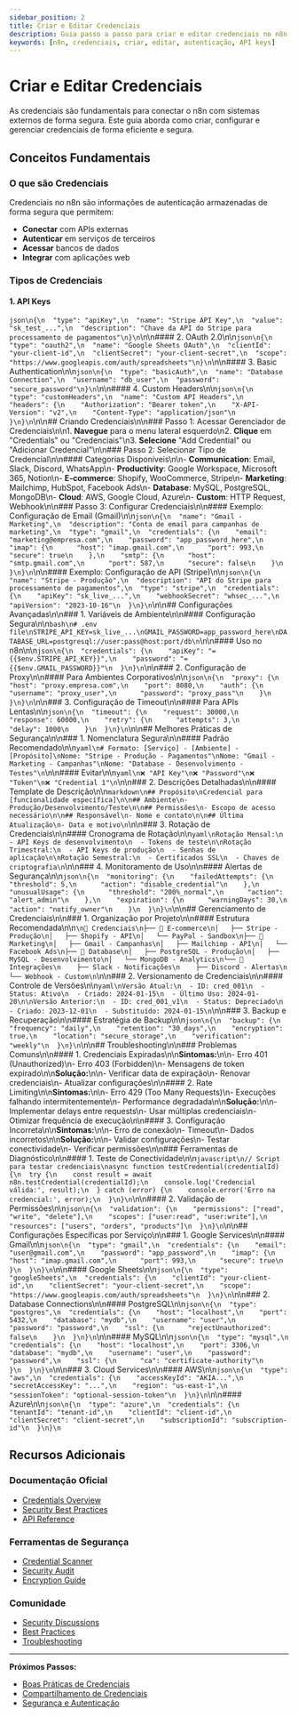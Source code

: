 ```yaml
---
sidebar_position: 2
title: Criar e Editar Credenciais
description: Guia passo a passo para criar e editar credenciais no n8n
keywords: [n8n, credenciais, criar, editar, autenticação, API keys]
---
```



# Criar e Editar Credenciais

As credenciais são fundamentais para conectar o n8n com sistemas externos de forma segura. Este guia aborda como criar, configurar e gerenciar credenciais de forma eficiente e segura.

## Conceitos Fundamentais

### O que são Credenciais

Credenciais no n8n são informações de autenticação armazenadas de forma segura que permitem:

- **Conectar** com APIs externas
- **Autenticar** em serviços de terceiros
- **Acessar** bancos de dados
- **Integrar** com aplicações web

### Tipos de Credenciais

#### 1. API Keys

```json\n{\n  "type": "apiKey",\n  "name": "Stripe API Key",\n  "value": "sk_test_...",\n  "description": "Chave da API do Stripe para processamento de pagamentos"\n}\n```\n\n#### 2. OAuth 2.0\n\n```json\n{\n  "type": "oauth2",\n  "name": "Google Sheets OAuth",\n  "clientId": "your-client-id",\n  "clientSecret": "your-client-secret",\n  "scope": "https://www.googleapis.com/auth/spreadsheets"\n}\n```\n\n#### 3. Basic Authentication\n\n```json\n{\n  "type": "basicAuth",\n  "name": "Database Connection",\n  "username": "db_user",\n  "password": "secure_password"\n}\n```\n\n#### 4. Custom Headers\n\n```json\n{\n  "type": "customHeaders",\n  "name": "Custom API Headers",\n  "headers": {\n    "Authorization": "Bearer token",\n    "X-API-Version": "v2",\n    "Content-Type": "application/json"\n  }\n}\n```\n\n## Criando Credenciais\n\n### Passo 1: Acessar Gerenciador de Credenciais\n\n1. **Navegue** para o menu lateral esquerdo\n2. **Clique** em "Credentials" ou "Credenciais"\n3. **Selecione** "Add Credential" ou "Adicionar Credencial"\n\n### Passo 2: Selecionar Tipo de Credencial\n\n#### Categorias Disponíveis\n\n- **Communication**: Email, Slack, Discord, WhatsApp\n- **Productivity**: Google Workspace, Microsoft 365, Notion\n- **E-commerce**: Shopify, WooCommerce, Stripe\n- **Marketing**: Mailchimp, HubSpot, Facebook Ads\n- **Database**: MySQL, PostgreSQL, MongoDB\n- **Cloud**: AWS, Google Cloud, Azure\n- **Custom**: HTTP Request, Webhook\n\n### Passo 3: Configurar Credenciais\n\n#### Exemplo: Configuração de Email (Gmail)\n\n```json\n{\n  "name": "Gmail - Marketing",\n  "description": "Conta de email para campanhas de marketing",\n  "type": "gmail",\n  "credentials": {\n    "email": "marketing@empresa.com",\n    "password": "app_password_here",\n    "imap": {\n      "host": "imap.gmail.com",\n      "port": 993,\n      "secure": true\n    },\n    "smtp": {\n      "host": "smtp.gmail.com",\n      "port": 587,\n      "secure": false\n    }\n  }\n}\n```\n\n#### Exemplo: Configuração de API (Stripe)\n\n```json\n{\n  "name": "Stripe - Produção",\n  "description": "API do Stripe para processamento de pagamentos",\n  "type": "stripe",\n  "credentials": {\n    "apiKey": "sk_live_...",\n    "webhookSecret": "whsec_...",\n    "apiVersion": "2023-10-16"\n  }\n}\n```\n\n## Configurações Avançadas\n\n### 1. Variáveis de Ambiente\n\n#### Configuração Segura\n\n```bash\n# .env file\nSTRIPE_API_KEY=sk_live_...\nGMAIL_PASSWORD=app_password_here\nDATABASE_URL=postgresql://user:pass@host:port/db\n```\n\n#### Uso no n8n\n\n```json\n{\n  "credentials": {\n    "apiKey": "={{$env.STRIPE_API_KEY}}",\n    "password": "={{$env.GMAIL_PASSWORD}}"\n  }\n}\n```\n\n### 2. Configuração de Proxy\n\n#### Para Ambientes Corporativos\n\n```json\n{\n  "proxy": {\n    "host": "proxy.empresa.com",\n    "port": 8080,\n    "auth": {\n      "username": "proxy_user",\n      "password": "proxy_pass"\n    }\n  }\n}\n```\n\n### 3. Configuração de Timeout\n\n#### Para APIs Lentas\n\n```json\n{\n  "timeout": {\n    "request": 30000,\n    "response": 60000,\n    "retry": {\n      "attempts": 3,\n      "delay": 1000\n    }\n  }\n}\n```\n\n## Melhores Práticas de Segurança\n\n### 1. Nomenclatura Segura\n\n#### Padrão Recomendado\n\n```yaml\n# Formato: [Serviço] - [Ambiente] - [Propósito]\nNome: "Stripe - Produção - Pagamentos"\nNome: "Gmail - Marketing - Campanhas"\nNome: "Database - Desenvolvimento - Testes"\n```\n\n#### Evitar\n\n```yaml\n❌ "API Key"\n❌ "Password"\n❌ "Token"\n❌ "Credential 1"\n```\n\n### 2. Descrições Detalhadas\n\n#### Template de Descrição\n\n```markdown\n## Propósito\nCredencial para [funcionalidade específica]\n\n## Ambiente\n- Produção/Desenvolvimento/Teste\n\n## Permissões\n- Escopo de acesso necessário\n\n## Responsável\n- Nome e contato\n\n## Última Atualização\n- Data e motivo\n```\n\n### 3. Rotação de Credenciais\n\n#### Cronograma de Rotação\n\n```yaml\nRotação Mensal:\n  - API Keys de desenvolvimento\n  - Tokens de teste\n\nRotação Trimestral:\n  - API Keys de produção\n  - Senhas de aplicação\n\nRotação Semestral:\n  - Certificados SSL\n  - Chaves de criptografia\n```\n\n### 4. Monitoramento de Uso\n\n#### Alertas de Segurança\n\n```json\n{\n  "monitoring": {\n    "failedAttempts": {\n      "threshold": 5,\n      "action": "disable_credential"\n    },\n    "unusualUsage": {\n      "threshold": "200%_normal",\n      "action": "alert_admin"\n    },\n    "expiration": {\n      "warningDays": 30,\n      "action": "notify_owner"\n    }\n  }\n}\n```\n\n## Gerenciamento de Credenciais\n\n### 1. Organização por Projeto\n\n#### Estrutura Recomendada\n\n```\n📁 Credenciais\n├── 📁 E-commerce\n│   ├── Stripe - Produção\n│   ├── Shopify - API\n│   └── PayPal - Sandbox\n├── 📁 Marketing\n│   ├── Gmail - Campanhas\n│   ├── Mailchimp - API\n│   └── Facebook Ads\n├── 📁 Database\n│   ├── PostgreSQL - Produção\n│   ├── MySQL - Desenvolvimento\n│   └── MongoDB - Analytics\n└── 📁 Integrações\n    ├── Slack - Notificações\n    ├── Discord - Alertas\n    └── Webhook - Custom\n```\n\n### 2. Versionamento de Credenciais\n\n#### Controle de Versões\n\n```yaml\nVersão Atual:\n  - ID: cred_001\n  - Status: Ativo\n  - Criado: 2024-01-15\n  - Último Uso: 2024-01-20\n\nVersão Anterior:\n  - ID: cred_001_v1\n  - Status: Depreciado\n  - Criado: 2023-12-01\n  - Substituído: 2024-01-15\n```\n\n### 3. Backup e Recuperação\n\n#### Estratégia de Backup\n\n```json\n{\n  "backup": {\n    "frequency": "daily",\n    "retention": "30_days",\n    "encryption": true,\n    "location": "secure_storage",\n    "verification": "weekly"\n  }\n}\n```\n\n## Troubleshooting\n\n### Problemas Comuns\n\n#### 1. Credenciais Expiradas\n\n**Sintomas:**\n\n- Erro 401 (Unauthorized)\n- Erro 403 (Forbidden)\n- Mensagens de token expirado\n\n**Solução:**\n\n- Verificar data de expiração\n- Renovar credenciais\n- Atualizar configurações\n\n#### 2. Rate Limiting\n\n**Sintomas:**\n\n- Erro 429 (Too Many Requests)\n- Execuções falhando intermitentemente\n- Performance degradada\n\n**Solução:**\n\n- Implementar delays entre requests\n- Usar múltiplas credenciais\n- Otimizar frequência de execução\n\n#### 3. Configuração Incorreta\n\n**Sintomas:**\n\n- Erro de conexão\n- Timeout\n- Dados incorretos\n\n**Solução:**\n\n- Validar configurações\n- Testar conectividade\n- Verificar permissões\n\n### Ferramentas de Diagnóstico\n\n#### 1. Teste de Conectividade\n\n```javascript\n// Script para testar credenciais\nasync function testCredential(credentialId) {\n  try {\n    const result = await n8n.testCredential(credentialId);\n    console.log('Credencial válida:', result);\n  } catch (error) {\n    console.error('Erro na credencial:', error);\n  }\n}\n```\n\n#### 2. Validação de Permissões\n\n```json\n{\n  "validation": {\n    "permissions": ["read", "write", "delete"],\n    "scopes": ["user:read", "user:write"],\n    "resources": ["users", "orders", "products"]\n  }\n}\n```\n\n## Configurações Específicas por Serviço\n\n### 1. Google Services\n\n#### Gmail\n\n```json\n{\n  "type": "gmail",\n  "credentials": {\n    "email": "user@gmail.com",\n    "password": "app_password",\n    "imap": {\n      "host": "imap.gmail.com",\n      "port": 993,\n      "secure": true\n    }\n  }\n}\n```\n\n#### Google Sheets\n\n```json\n{\n  "type": "googleSheets",\n  "credentials": {\n    "clientId": "your-client-id",\n    "clientSecret": "your-client-secret",\n    "scope": "https://www.googleapis.com/auth/spreadsheets"\n  }\n}\n```\n\n### 2. Database Connections\n\n#### PostgreSQL\n\n```json\n{\n  "type": "postgres",\n  "credentials": {\n    "host": "localhost",\n    "port": 5432,\n    "database": "mydb",\n    "username": "user",\n    "password": "password",\n    "ssl": {\n      "rejectUnauthorized": false\n    }\n  }\n}\n```\n\n#### MySQL\n\n```json\n{\n  "type": "mysql",\n  "credentials": {\n    "host": "localhost",\n    "port": 3306,\n    "database": "mydb",\n    "username": "user",\n    "password": "password",\n    "ssl": {\n      "ca": "certificate-authority"\n    }\n  }\n}\n```\n\n### 3. Cloud Services\n\n#### AWS\n\n```json\n{\n  "type": "aws",\n  "credentials": {\n    "accessKeyId": "AKIA...",\n    "secretAccessKey": "...",\n    "region": "us-east-1",\n    "sessionToken": "optional-session-token"\n  }\n}\n```\n\n#### Azure\n\n```json\n{\n  "type": "azure",\n  "credentials": {\n    "tenantId": "tenant-id",\n    "clientId": "client-id",\n    "clientSecret": "client-secret",\n    "subscriptionId": "subscription-id"\n  }\n}\n```

## Recursos Adicionais

### Documentação Oficial

- [Credentials Overview](https://docs.n8n.io/credentials/)
- [Security Best Practices](https://docs.n8n.io/security/)
- [API Reference](https://docs.n8n.io/api/)

### Ferramentas de Segurança

- [Credential Scanner](https://github.com/n8n-io/n8n/tree/master/packages/cli/src/commands)
- [Security Audit](https://docs.n8n.io/security/audit/)
- [Encryption Guide](https://docs.n8n.io/security/encryption/)

### Comunidade

- [Security Discussions](https://community.n8n.io/c/security/)
- [Best Practices](https://community.n8n.io/c/best-practices/)
- [Troubleshooting](https://community.n8n.io/c/troubleshooting/)

---

**Próximos Passos:**

- [Boas Práticas de Credenciais](boas-praticas)
- [Compartilhamento de Credenciais](compartilhamento)
- [Segurança e Autenticação](../../hosting-n8n/seguranca/autenticacao)
